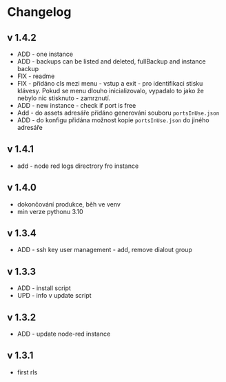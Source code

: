# Changelog

## v 1.4.2

- ADD - one instance
- ADD - backups can be listed and deleted, fullBackup and instance backup
- FIX - readme
- FIX - přidáno cls mezi menu - vstup a exit - pro identifikaci stisku klávesy. Pokud se menu dlouho inicializovalo, vypadalo to jako že nebylo nic stisknuto - zamrznutí.
- ADD - new instance - check if port is free
- Add - do assets adresáře přidáno generování souboru `portsInUse.json`
- ADD - do konfigu přidána možnost kopie `portsInUse.json` do jiného adresáře

## v 1.4.1

- add - node red logs directrory fro instance

## v 1.4.0

- dokončování produkce, běh ve venv
- min verze pythonu 3.10

## v 1.3.4

- ADD - ssh key user management - add, remove dialout group

## v 1.3.3

- ADD - install script
- UPD - info v update script

## v 1.3.2

- ADD - update node-red instance

## v 1.3.1

- first rls